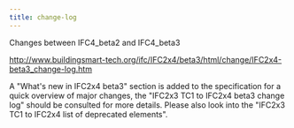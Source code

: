 ```yaml
---
title: change-log
---
```


<p> Changes between IFC4_beta2 and IFC4_beta3</p>

http://www.buildingsmart-tech.org/ifc/IFC2x4/beta3/html/change/IFC2x4-beta3_change-log.htm

A "What's new in IFC2x4 beta3" section is added to the specification for a quick overview of major changes, the "IFC2x3 TC1 to IFC2x4 beta3 change log" should be consulted for more details. Please also look into the "IFC2x3 TC1 to IFC2x4 list of deprecated elements".